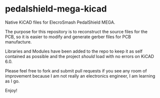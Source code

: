 # pedalshield-mega-kicad

Native KiCAD files for ElecroSmash PedalShield MEGA.

The purpose for this repository is to reconstruct the source files for the PCB, so it is easier to modify and generate gerber files for PCB manufacture.

Libraries and Modules have been added to the repo to keep it as self contained as possible and the project _should_ load with no errors on KiCAD 6.0.

Please feel free to fork and submit pull requests if you see any room of improvement because I am not really an electronics engineer, I am learning as I go.

Enjoy!
